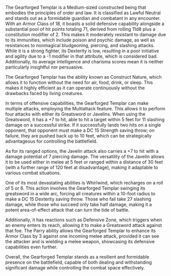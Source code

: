 The Gearforged Templar is a Medium-sized constructed being that embodies the principles of order and law. It is classified as Lawful Neutral and stands out as a formidable guardian and combatant in any encounter. With an Armor Class of 18, it boasts a solid defensive capability alongside a substantial pool of hit points totaling 71, derived from rolling 11d8 plus a constitution modifier of 2. This makes it moderately resistant to damage due to its immunities, which include poison and psychic damage, as well as resistances to nonmagical bludgeoning, piercing, and slashing attacks. While it is a strong fighter, its Dexterity is low, resulting in a poor initiative and agility due to a -1 modifier in that attribute, which is considered bad. Additionally, its average intelligence and charisma scores mean it is neither particularly insightful nor persuasive.

The Gearforged Templar has the ability known as Construct Nature, which allows it to function without the need for air, food, drink, or sleep. This makes it highly efficient as it can operate continuously without the drawbacks faced by living creatures.

In terms of offensive capabilities, the Gearforged Templar can make multiple attacks, employing the Multiattack feature. This allows it to perform four attacks with either its Greatsword or Javelins. When using the Greatsword, it has a +7 to hit, able to hit a target within 5 feet for 11 slashing damage on a successful strike. If it successfully lands two hits on a single opponent, that opponent must make a DC 15 Strength saving throw; on failure, they are pushed back up to 10 feet, which can be strategically advantageous for controlling the battlefield.

As for its ranged options, the Javelin attack also carries a +7 to hit with a damage potential of 7 piercing damage. The versatility of the Javelin allows it to be used either in melee at 5 feet or ranged within a distance of 30 feet (with a further range of 120 feet at disadvantage), making it adaptable to various combat situations.

One of its most devastating abilities is Whirlwind, which recharges on a roll of 5 or 6. This action involves the Gearforged Templar swinging its greatsword in a wide arc, forcing all creatures within a 10-foot radius to make a DC 15 Dexterity saving throw. Those who fail take 27 slashing damage, while those who succeed only take half damage, making it a potent area-of-effect attack that can turn the tide of battle.

Additionally, it has reactions such as Defensive Zone, which triggers when an enemy enters its reach, allowing it to make a Greatsword attack against that foe. The Parry ability allows the Gearforged Templar to enhance its Armor Class by 3 against one incoming melee attack, provided it can see the attacker and is wielding a melee weapon, showcasing its defensive capabilities even further.

Overall, the Gearforged Templar stands as a resilient and formidable presence on the battlefield, capable of both dealing and withstanding significant damage while controlling the combat space effectively.